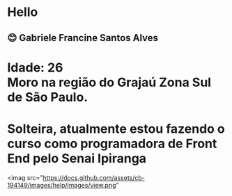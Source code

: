# Hello 
## :blush: Gabriele Francine Santos Alves
# Idade: 26 <br> Moro na região do Grajaú Zona Sul de São Paulo. 
# Solteira, atualmente estou fazendo o curso como programadora de Front End pelo Senai Ipiranga 
<imag src="https://docs.github.com/assets/cb-194149/images/help/images/view.png"
     
     
